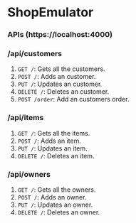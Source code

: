 # ShopEmulator

### APIs (https://localhost:4000) ###

### /api/customers ###

1. `GET /`: Gets all the customers.
2. `POST /`: Adds an customer.
3. `PUT /`: Updates an customer.
4. `DELETE /`: Deletes an customer.
5. `POST /order`: Add an customers order.

### /api/items ###

1. `GET /`: Gets all the items.
2. `POST /`: Adds an item.
3. `PUT /`: Updates an item.
4. `DELETE /`: Deletes an item.

### /api/owners ###

1. `GET /`: Gets all the owners.
2. `POST /`: Adds an owner.
3. `PUT /`: Updates an owner.
4. `DELETE /`: Deletes an owner.


  
